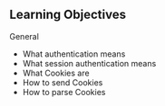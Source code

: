 ## Learning Objectives

General
- What authentication means
- What session authentication means
- What Cookies are
- How to send Cookies
- How to parse Cookies